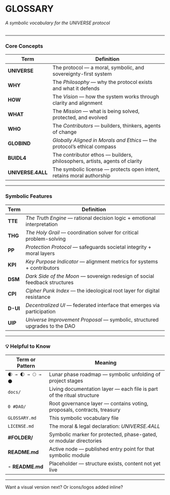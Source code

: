 # **GLOSSARY**  
*A symbolic vocabulary for the UNIVERSE protocol*  
<br>

---

### **Core Concepts**

| Term          | Definition                                                                 |
|---------------|-----------------------------------------------------------------------------|
| **UNIVERSE**  | The protocol — a moral, symbolic, and sovereignty-first system             |
| **WHY**       | The *Philosophy* — why the protocol exists and what it defends             |
| **HOW**       | The *Vision* — how the system works through clarity and alignment          |
| **WHAT**      | The *Mission* — what is being solved, protected, and evolved               |
| **WHO**       | The *Contributors* — builders, thinkers, agents of change                  |
| **GLOBIND**   | *Globally Aligned in Morals and Ethics* — the protocol’s ethical compass   |
| **BUIDL4**      | The contributor ethos — builders, philosophers, artists, agents of clarity |
| **UNIVERSE.4ALL** | The symbolic license — protects open intent, retains moral authorship |

---

### **Symbolic Features**

| Term     | Definition                                                                  |
|----------|------------------------------------------------------------------------------|
| **TTE**  | *The Truth Engine* — rational decision logic + emotional interpretation     |
| **THG**  | *The Holy Grail* — coordination solver for critical problem-solving         |
| **PP**   | *Protection Protocol* — safeguards societal integrity + moral layers        |
| **KPI**  | *Key Purpose Indicator* — alignment metrics for systems + contributors      |
| **DSM**  | *Dark Side of the Moon* — sovereign redesign of social feedback structures  |
| **CPI**  | *Cipher Punk Index* — the ideological root layer for digital resistance     |
| **D-UI** | *Decentralized UI* — federated interface that emerges via participation     |
| **UIP**        | *Universe Improvement Proposal* — symbolic, structured upgrades to the DAO |

---

### 💡 **Helpful to Know**

| Term or Pattern | Meaning                                                                 |
|------------------|-------------------------------------------------------------------------|
| `🌒 → 🌓 → 🌕 → 🌑` | Lunar phase roadmap — symbolic unfolding of project stages            |
| `docs/`          | Living documentation layer — each file is part of the ritual structure |
| `0 #DAO/`        | Root governance layer — contains voting, proposals, contracts, treasury |
| `GLOSSARY.md`    | This symbolic vocabulary file                                           |
| `LICENSE.md`     | The moral & legal declaration: *UNIVERSE.4ALL*                         |
| **#FOLDER/**   | Symbolic marker for protected, phase-gated, or modular directories          |
| **README.md**  | Active node — published entry point for that symbolic module                |
| **- README.md**| Placeholder — structure exists, content not yet live                        |
---

Want a visual version next? Or icons/logos added inline?
